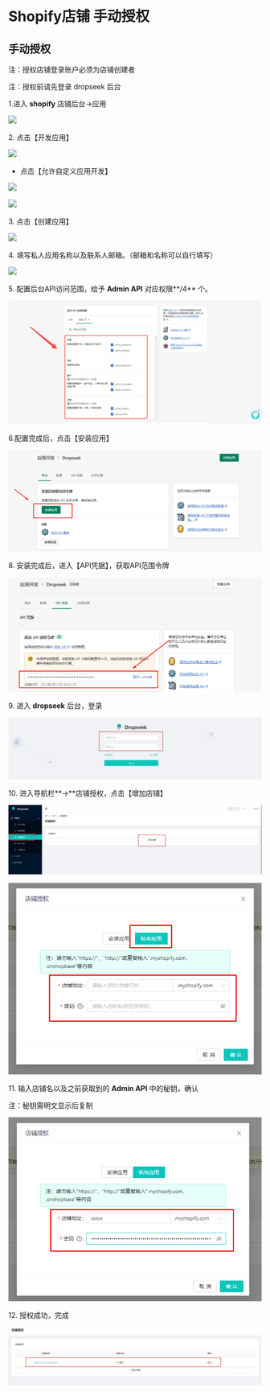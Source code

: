 # Shopify店铺 手动授权

## **手动授权**

注：授权店铺登录账户必须为店铺创建者

注：授权前请先登录 dropseek 后台



1.进入 **shopify** 店铺后台->应用

![](../.gitbook/assets/origin\_img\_v2\_2d436804-4ba0-4e43-ad4b-07d3fd4360dg.png)

2\. 点击【开发应用】

![](../.gitbook/assets/origin\_img\_v2\_352e8899-82a8-481d-b461-0e0ca588e8fg.png)

* 点击【允许自定义应用开发】

![](../.gitbook/assets/origin\_img\_v2\_796a1fcc-a04e-4fd9-bc03-62bca95f2ddg.png)

![](../.gitbook/assets/origin\_img\_v2\_7c050626-6adf-448e-acf9-cbb5f208c15g.png)

3\. 点击【创建应用】

![](../.gitbook/assets/origin\_img\_v2\_8c8f5c6e-26aa-46fa-badf-e02f8ec52dcg.png)

4\. 填写私人应用名称以及联系人邮箱。（邮箱和名称可以自行填写）

![](../.gitbook/assets/origin\_img\_v2\_6a434667-f82c-4dd4-ab6f-ecffba90dbfg.png)

5\. 配置后台API访问范围，给予 **Admin API** 对应权限**/4** 个。

![](../.gitbook/assets/U7gaGfF0Gf.png)

6.配置完成后，点击【安装应用】

![](../.gitbook/assets/image.png)

8\. 安装完成后，进入【API凭据】，获取API范围令牌

![](<../.gitbook/assets/image (1).png>)

9\. 进入 **dropseek** 后台，登录

![](<../.gitbook/assets/19 (5).jpeg>)

10\. 进入导航栏**->**店铺授权，点击【增加店铺】

![](<../.gitbook/assets/21 (4).jpeg>)

![](../.gitbook/assets/授权.png)

11\. 输入店铺名以及之前获取到的 **Admin API** 中的秘钥，确认

注：秘钥需明文显示后复制

![](../.gitbook/assets/Token.png)

12\. 授权成功，完成

![](<../.gitbook/assets/24 (2) (1) (1).png>)
